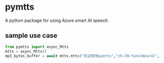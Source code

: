 # pymtts

A python package for using Azure smart AI speech

## sample use case

```python
from pymtts import async_Mtts
mtts = async_Mtts()
mp3_bytes_buffer = await mtts.mtts("欢迎使用pymtts","zh-CN-YunxiNeural", 'general', 0, 0, )
```